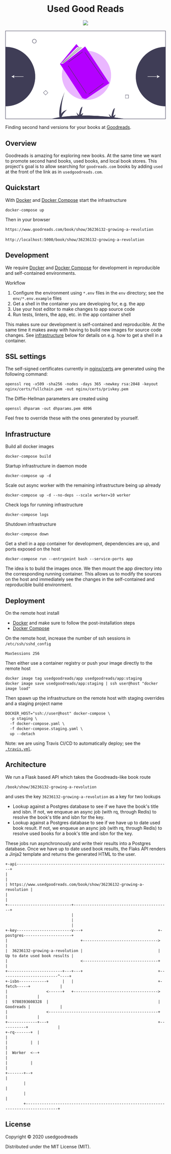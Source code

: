 <h1 align="center">Used Good Reads</h1>

<p align="center"><a href="https://travis-ci.org/usedgoodreads/usedgoodreads"><img src="https://travis-ci.org/usedgoodreads/usedgoodreads.svg?branch=master" /></a></p>

<p align=center>
  <img src="assets/usedgoodreads.png" />
</p>

Finding second hand versions for your books at [Goodreads](https://www.goodreads.com).


## Overview

Goodreads is amazing for exploring new books.
At the same time we want to promote second hand books, used books, and local book stores.
This project's goal is to allow searching for `goodreads.com` books by adding `used` at the front of the link as in `usedgoodreads.com`.

## Quickstart

With [Docker](https://docs.docker.com/engine/) and [Docker Compose](https://docs.docker.com/compose/) start the infrastructure

    docker-compose up

Then in your browser

    https://www.goodreads.com/book/show/36236132-growing-a-revolution

    http://localhost:5000/book/show/36236132-growing-a-revolution


## Development

We require [Docker](https://docs.docker.com/engine/) and [Docker Compose](https://docs.docker.com/compose/) for development in reproducible and self-contained environments.

Workflow
1. Configure the environment using `*.env` files in the `env` directory; see the `env/*.env.example` files
2. Get a shell in the container you are developing for, e.g. the app
3. Use your host editor to make changes to app source code
4. Run tests, linters, the app, etc. in the app container shell

This makes sure our development is self-contained and reproducible.
At the same time it makes away with having to build new images for source code changes.
See [infrastructure](#infrastructure) below for details on e.g. how to get a shell in a container.

## SSL settings

The self-signed certificates currently in [nginx/certs](./nginx/certs) are generated using the following command:
```
openssl req -x509 -sha256 -nodes -days 365 -newkey rsa:2048 -keyout nginx/certs/fullchain.pem -out nginx/certs/privkey.pem
```
The Diffie-Hellman parameters are created using
```
openssl dhparam -out dhparams.pem 4096
```
Feel free to override these with the ones generated by yourself.

## Infrastructure

Build all docker images

    docker-compose build

Startup infrastructure in daemon mode

    docker-compose up -d

Scale out async worker with the remaining infrastructure being up already

    docker-compose up -d --no-deps --scale worker=10 worker

Check logs for running infrastructure

    docker-compose logs

Shutdown infrastructure

    docker-compose down

Get a shell in a app container for development, dependencies are up, and ports exposed on the host

    docker-compose run --entrypoint bash --service-ports app

The idea is to build the images once.
We then mount the app directory into the corresponding running container.
This allows us to modify the sources on the host and immediately see the changes in the self-contained and reproducible build environment.


## Deployment

On the remote host install
- [Docker](https://docs.docker.com/engine/) and make sure to follow the post-installation steps
- [Docker Compose](https://docs.docker.com/compose/)

On the remote host, increase the number of ssh sessions in `/etc/ssh/sshd_config`

    MaxSessions 256

Then either use a container registry or push your image directly to the remote host

    docker image tag usedgoodreads/app usedgoodreads/app:staging
    docker image save usedgoodreads/app:staging | ssh user@host "docker image load"

Then spawn up the infrastructure on the remote host with staging overrides and a staging project name

    DOCKER_HOST="ssh://user@host" docker-compose \
      -p staging \
      -f docker-compose.yaml \
      -f docker-compose.staging.yaml \
      up --detach

Note: we are using Travis CI/CD to automatically deploy; see the [`.travis.yml`](./.travis.yml).


## Architecture

We run a Flask based API which takes the Goodreads-like book route

    /book/show/36236132-growing-a-revolution

and uses the key `36236132-growing-a-revolution` as a key for two lookups
- Lookup against a Postgres database to see if we have the book's title and isbn. If not, we enqueue an async job (with rq, through Redis) to resolve the book's title and isbn for the key.
- Lookup against a Postgres database to see if we have up to date used book result. If not, we enqueue an async job (with rq, through Redis) to resolve used books for a book's title and isbn for the key.

These jobs run asynchronously and write their results into a Postgres database.
Once we have up to date used book results, the Flaks API renders a Jinja2 template and returns the generated HTML to the user.

```
+-api-------------------------------------------------------------------+
|                                                                       |
| https://www.usedgoodreads.com/book/show/36236132-growing-a-revolution |
|                                                                       |
+----------------------------+------------------------------------------+
                             |
                             |
                             |
+-key------------------------v---+                                 +-postgres---------------------+
|                                +--------------------------------->                              |
|  36236132-growing-a-revolution |                                 | Up to date used book results |
|                                <---------------------------------+                              |
+------------------------+---+---+                                 +-------------------------^----+
+-isbn------------+      |   |                                     +-fetch-----+             |
|                 <------+   +------------------------------------->           |             |
|  9780393608328  |                                                | Goodreads |             |
|                 <------------------------------------------------+           |             |
+-------------+---+                                                +-----------+             |
+-rq-------+  |                                                                              |
|          |  |                                                                              |
|  Worker  <--+                                                                              |
|          |                                                                                 |
+-------+--+                                                                                 |
        |                                                                                    |
        |                                                                                    |
        +------------------------------------------------------------------------------------+
```


## License

Copyright © 2020 usedgoodreads

Distributed under the MIT License (MIT).
